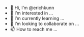 - 👋 Hi, I’m @erichkunn
- 👀 I’m interested in ...
- 🌱 I’m currently learning ...
- 💞️ I’m looking to collaborate on ...
- 📫 How to reach me ...

<!---
erichkunn/erichkunn is a ✨ special ✨ repository because its `README.md` (this file) appears on your GitHub profile.
You can click the Preview link to take a look at your changes.
--->
